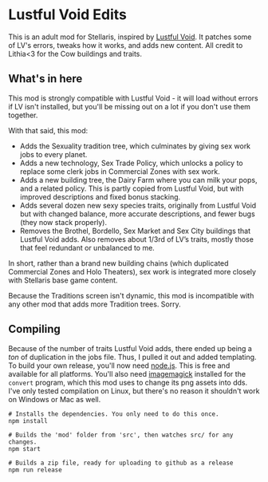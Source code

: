 # Lustful Void Edits
This is an adult mod for Stellaris, inspired by [Lustful Void](https://www.loverslab.com/topic/119724-mod-stellaris-lustful-void-wip). It patches some of LV's errors, tweaks how it works, and adds new content. All credit to Lithia<3 for the Cow buildings and traits.

## What's in here
This mod is strongly compatible with Lustful Void - it will load without errors if LV isn't installed, but you'll be missing out on a lot if you don't use them together.

With that said, this mod:
- Adds the Sexuality tradition tree, which culminates by giving sex work jobs to every planet.
- Adds a new technology, Sex Trade Policy, which unlocks a policy to replace some clerk jobs in Commercial Zones with sex work.
- Adds a new building tree, the Dairy Farm where you can milk your pops, and a related policy. This is partly copied from Lustful Void, but with improved descriptions and fixed bonus stacking.
- Adds several dozen new sexy species traits, originally from Lustful Void but with changed balance, more accurate descriptions, and fewer bugs (they now stack properly).
- Removes the Brothel, Bordello, Sex Market and Sex City buildings that Lustful Void adds. Also removes about 1/3rd of LV’s traits, mostly those that feel redundant or unbalanced to me.

In short, rather than a brand new building chains (which duplicated Commercial Zones and Holo Theaters), sex work is integrated more closely with Stellaris base game content.

Because the Traditions screen isn't dynamic, this mod is incompatible with any other mod that adds more Tradition trees. Sorry.

## Compiling
Because of the number of traits Lustful Void adds, there ended up being a *ton* of duplication in the jobs file. Thus, I pulled it out and added templating. To build your own release, you'll now need [node.js](https://nodejs.org/en/). This is free and available for all platforms. You'll also need [imagemagick](http://www.imagemagick.org/script/index.php) installed for the `convert` program, which this mod uses to change its png assets into dds. I've only tested compilation on Linux, but there's no reason it shouldn't work on Windows or Mac as well.

```
# Installs the dependencies. You only need to do this once.
npm install

# Builds the 'mod' folder from 'src', then watches src/ for any changes.
npm start

# Builds a zip file, ready for uploading to github as a release
npm run release
```
